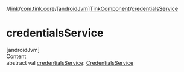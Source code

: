 //[link](../../index.md)/[com.tink.core](../index.md)/[[androidJvm]TinkComponent](index.md)/[credentialsService](credentials-service.md)



# credentialsService  
[androidJvm]  
Content  
abstract val [credentialsService](credentials-service.md): [CredentialsService](../../com.tink.service.credentials/[android-jvm]-credentials-service/index.md)  



